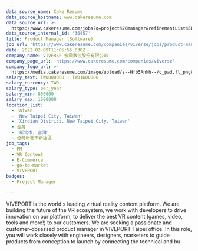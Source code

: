 ```yaml
---
data_source_name: Cake Resume
data_source_hostname: www.cakeresume.com
data_source_url: >-
  https://www.cakeresume.com/jobs?q=project%20manager&refinementList%5Blang_name%5D%5B0%5D=English&refinementList%5Bsalary_type%5D=per_year&range%5Bsalary_range%5D%5Bmin%5D=1000000&page=2
data_source_internal_id: '36457'
title: Product Manager (Software)
job_url: 'https://www.cakeresume.com/companies/viverse/jobs/product-manager-software'
date: 2022-02-09T11:05:55.030Z
company_name: VIVERSE 宏願數位股份有限公司
company_page_url: 'https://www.cakeresume.com/companies/viverse'
company_logo_url: >-
  https://media.cakeresume.com/image/upload/s--Hfb5Ankh--/c_pad,fl_png8,h_200,w_200/v1658906546/p2ruzcprxlhab4ckdnlj.png
salary_text: TWD800000 - TWD1600000
salary_currency: TWD
salary_type: per_year
salary_min: 800000
salary_max: 1600000
location_list:
  - Taiwan
  - 'New Taipei City, Taiwan'
  - 'Xindian District, New Taipei City, Taiwan'
  - 台灣
  - '新北市, 台灣'
  - 台灣新北市新店區
job_tags:
  - PM
  - VR Content
  - E-Commerce
  - go-to-market
  - VIVEPORT
badges:
  - Project Manager

---
```


VIVEPORT is the world's leading virtual reality content platform. We are building the future of the VR ecosystem, we work with developers to drive innovation on our platform, to deliver the best VR content (games, video, tools and more!) to our customers. We are seeking a passionate and customer-obsessed product manager in VIVEPORT Taipei office. In this role, you will work closely with engineers, designers, marketers to guide products from conception to launch by connecting the technical and bu